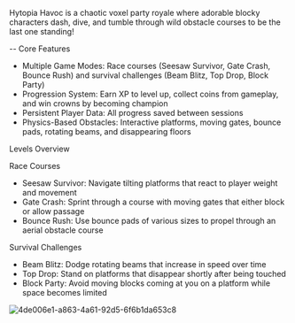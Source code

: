 Hytopia Havoc is a chaotic voxel party royale where adorable blocky characters dash, dive, and tumble through wild obstacle courses to be the last one standing!

-- Core Features

- Multiple Game Modes: Race courses (Seesaw Survivor, Gate Crash, Bounce Rush) and survival challenges (Beam Blitz, Top Drop, Block Party)
- Progression System: Earn XP to level up, collect coins from gameplay, and win crowns by becoming champion
- Persistent Player Data: All progress saved between sessions
- Physics-Based Obstacles: Interactive platforms, moving gates, bounce pads, rotating beams, and disappearing floors


Levels Overview

Race Courses

- Seesaw Survivor: Navigate tilting platforms that react to player weight and movement
- Gate Crash: Sprint through a course with moving gates that either block or allow passage
- Bounce Rush: Use bounce pads of various sizes to propel through an aerial obstacle course

Survival Challenges

- Beam Blitz: Dodge rotating beams that increase in speed over time
- Top Drop: Stand on platforms that disappear shortly after being touched
- Block Party: Avoid moving blocks coming at you on a platform while space becomes limited


![4de006e1-a863-4a61-92d5-6f6b1da653c8](https://github.com/user-attachments/assets/3196e910-74b6-45dc-b1ac-768d1aec8a3c)
